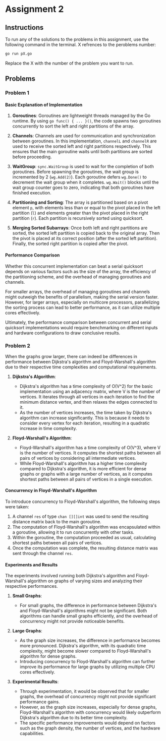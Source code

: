 # Assignment 2

<!--TODO: Rewrite -->

## Instructions

To run any of the solutions to the problems in this assignment, use the following command in the terminal. X refrences to the peroblems number:

```bash
go run pX.go
```

Replace the X with the number of the problem you want to run.

## Problems

### Problem 1

#### Basic Explanation of Implementation

1. **Goroutines**: Goroutines are lightweight threads managed by the Go runtime. By using `go func() { ... }()`, the code spawns two goroutines concurrently to sort the left and right partitions of the array.

2. **Channels**: Channels are used for communication and synchronization between goroutines. In this implementation, `channelL` and `channelR` are used to receive the sorted left and right partitions respectively. This ensures that the main goroutine waits until both partitions are sorted before proceeding.

3. **WaitGroup**: `sync.WaitGroup` is used to wait for the completion of both goroutines. Before spawning the goroutines, the wait group is incremented by 2 (`wg.Add(2)`). Each goroutine defers `wg.Done()` to decrement the wait group when it completes. `wg.Wait()` blocks until the wait group counter goes to zero, indicating that both goroutines have finished execution.

4. **Partitioning and Sorting**: The array is partitioned based on a pivot element `p`, with elements less than or equal to the pivot placed in the left partition (`l`) and elements greater than the pivot placed in the right partition (`r`). Each partition is recursively sorted using quicksort.

5. **Merging Sorted Subarrays**: Once both left and right partitions are sorted, the sorted left partition is copied back to the original array. Then the pivot is placed at its correct position (after the sorted left partition). Finally, the sorted right partition is copied after the pivot.

#### Performance Comparison

Whether this concurrent implementation can beat a serial quicksort depends on various factors such as the size of the array, the efficiency of the partitioning scheme, and the overhead of managing goroutines and channels.

For smaller arrays, the overhead of managing goroutines and channels might outweigh the benefits of parallelism, making the serial version faster. However, for larger arrays, especially on multicore processors, parallelizing the sorting process can lead to better performance, as it can utilize multiple cores effectively.

Ultimately, the performance comparison between concurrent and serial quicksort implementations would require benchmarking on different inputs and hardware configurations to draw conclusive results.

### Problem 2

When the graphs grow larger, there can indeed be differences in performance between Dijkstra's algorithm and Floyd-Warshall's algorithm due to their respective time complexities and computational requirements.

1. **Dijkstra's Algorithm**:
   - Dijkstra's algorithm has a time complexity of O(V^2) for the basic implementation using an adjacency matrix, where V is the number of vertices. It iterates through all vertices in each iteration to find the minimum distance vertex, and then relaxes the edges connected to it.
   - As the number of vertices increases, the time taken by Dijkstra's algorithm can increase significantly. This is because it needs to consider every vertex for each iteration, resulting in a quadratic increase in time complexity.

2. **Floyd-Warshall's Algorithm**:
   - Floyd-Warshall's algorithm has a time complexity of O(V^3), where V is the number of vertices. It computes the shortest paths between all pairs of vertices by considering all intermediate vertices.
   - While Floyd-Warshall's algorithm has a higher time complexity compared to Dijkstra's algorithm, it is more efficient for dense graphs or graphs with a large number of vertices, as it computes shortest paths between all pairs of vertices in a single execution.

#### Concurrency in Floyd-Warshall's Algorithm

To introduce concurrency to Floyd-Warshall's algorithm, the following steps were taken:

1. A channel `res` of type `chan [][]int` was used to send the resulting distance matrix back to the main goroutine.
2. The computation of Floyd-Warshall's algorithm was encapsulated within a goroutine, allowing it to run concurrently with other tasks.
3. Within the goroutine, the computation proceeded as usual, calculating shortest paths between all pairs of vertices.
4. Once the computation was complete, the resulting distance matrix was sent through the channel `res`.

#### Experiments and Results

The experiments involved running both Dijkstra's algorithm and Floyd-Warshall's algorithm on graphs of varying sizes and analyzing their respective performances.

1. **Small Graphs**:
   - For small graphs, the difference in performance between Dijkstra's and Floyd-Warshall's algorithms might not be significant. Both algorithms can handle small graphs efficiently, and the overhead of concurrency might not provide noticeable benefits.

2. **Large Graphs**:
   - As the graph size increases, the difference in performance becomes more pronounced. Dijkstra's algorithm, with its quadratic time complexity, might become slower compared to Floyd-Warshall's algorithm for dense graphs.
   - Introducing concurrency to Floyd-Warshall's algorithm can further improve its performance for large graphs by utilizing multiple CPU cores effectively.

3. **Experimental Results**:
   - Through experimentation, it would be observed that for smaller graphs, the overhead of concurrency might not provide significant performance gains.
   - However, as the graph size increases, especially for dense graphs, Floyd-Warshall's algorithm with concurrency would likely outperform Dijkstra's algorithm due to its better time complexity.
   - The specific performance improvements would depend on factors such as the graph density, the number of vertices, and the hardware capabilities.
